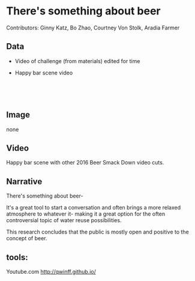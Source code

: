 

# There's something about beer

Contributors: Ginny Katz, Bo Zhao, Courtney Von Stolk, Aradia Farmer 



## Data

- Video of challenge (from materials) edited for time

- Happy bar scene video 

  ​

  ​

## Image

none

## Video

Happy bar scene with other 2016 Beer Smack Down video cuts.  

## Narrative

There's something about beer- 

It's a great tool to start a conversation and often brings a more relaxed atmosphere to whatever it- making it a great option for the often controversial topic of water reuse possibilities. 

This research concludes that the public is mostly open and positive to the concept of beer. 

## tools:

Youtube.com
http://qwinff.github.io/

